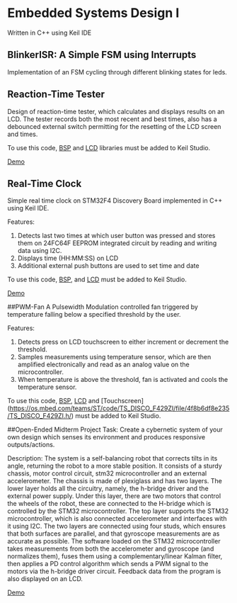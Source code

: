 # Embedded Systems Design I 
Written in C++ using Keil IDE
## BlinkerISR: A Simple FSM using Interrupts
Implementation of an FSM cycling through different blinking states for leds. 
## Reaction-Time Tester
Design of reaction-time tester, which calculates and displays results on an LCD. The tester records both the most recent and best times, also has a debounced external switch permitting for the resetting of the LCD screen and times. 

To use this code, [BSP](https://os.mbed.com/teams/Embedded-System-Design-with-ARM-Cortex-M/code/BSP_DISCO_F429ZI/) and [LCD](https://os.mbed.com/teams/Embedded-System-Design-with-ARM-Cortex-M/code/LCD_DISCO_F429ZI/) libraries must be added to Keil Studio. 

[Demo](https://www.youtube.com/watch?v=tGkoB--rwNQ)


## Real-Time Clock
Simple real time clock on STM32F4 Discovery Board implemented in C++ using Keil IDE.

Features:
1. Detects last two times at which user button was pressed and stores them on 24FC64F EEPROM integrated circuit by reading and writing data using I2C. 
2. Displays time (HH:MM:SS) on LCD
3. Additional external push buttons are used to set time and date

To use this code, [BSP](https://os.mbed.com/teams/Embedded-System-Design-with-ARM-Cortex-M/code/BSP_DISCO_F429ZI/), and [LCD](https://os.mbed.com/teams/Embedded-System-Design-with-ARM-Cortex-M/code/LCD_DISCO_F429ZI/) must be added to Keil Studio.

[Demo](https://www.youtube.com/watch?v=vtHhaU6ryDQ)

##PWM-Fan
A Pulsewidth Modulation controlled fan triggered by temperature falling below a specified threshold by the user.

Features:
1. Detects press on LCD touchscreen to either increment or decrement the threshold.
2. Samples measurements using temperature sensor, which are then amplified electronically and read as an analog value on the microcontroller. 
3. When temperature is above the threshold, fan is activated and cools the temperature sensor.


To use this code, [BSP](https://os.mbed.com/teams/Embedded-System-Design-with-ARM-Cortex-M/code/BSP_DISCO_F429ZI/), [LCD](https://os.mbed.com/teams/Embedded-System-Design-with-ARM-Cortex-M/code/LCD_DISCO_F429ZI/) and [Touchscreen] (https://os.mbed.com/teams/ST/code/TS_DISCO_F429ZI/file/4f8b6df8e235/TS_DISCO_F429ZI.h/) must be added to Keil Studio.


##Open-Ended Midterm Project
Task: Create a cybernetic system of your own design which
senses its environment and produces responsive outputs/actions.

Description: The system is a self-balancing robot that corrects tilts in its angle, returning the robot to a more stable position. It consists of a sturdy chassis, motor control circuit, stm32 microcontroller and an external accelerometer. The chassis is made of plexiglass and has two layers. The lower layer holds all the circuitry, namely, the h-bridge driver and the external power supply. Under this layer, there are two motors that control the wheels of the robot, these are connected to the H-bridge which is controlled by the STM32 microcontroller. The top layer supports the STM32 microcontroller, which is also connected accelerometer and interfaces with it using I2C. The two layers are connected using four studs, which ensures that both surfaces are parallel, and that gyroscope measurements are as accurate as possible. The software loaded on the STM32 microcontroller takes measurements from both the accelerometer and gyroscope (and normalizes them), fuses them using a complementary/linear Kalman filter, then applies a PD control algorithm which sends a PWM signal to the motors via the h-bridge driver circuit. Feedback data from the program is also displayed on an LCD.


[Demo](https://www.youtube.com/watch?v=SOBp2ADBT7k)




  
